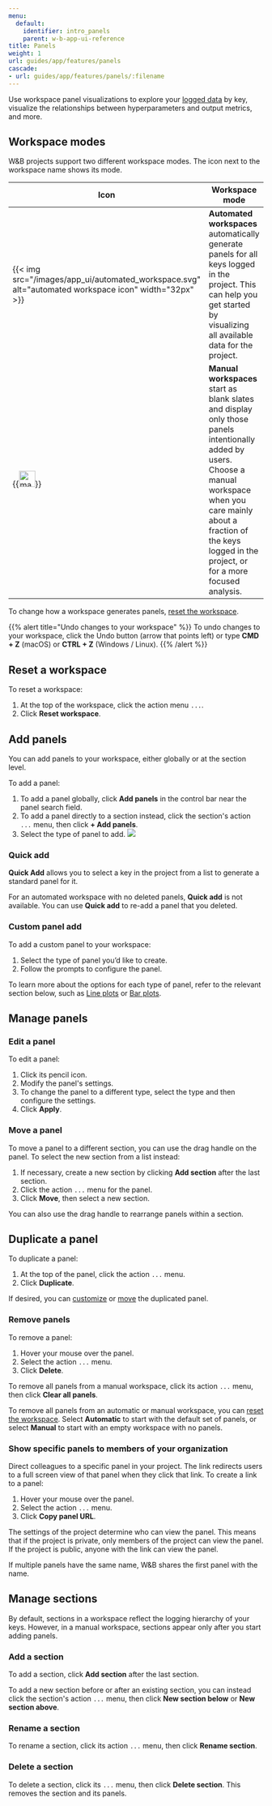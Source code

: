 ```yaml
---
menu:
  default:
    identifier: intro_panels
    parent: w-b-app-ui-reference
title: Panels
weight: 1
url: guides/app/features/panels
cascade:
- url: guides/app/features/panels/:filename
---
```


Use workspace panel visualizations to explore your [logged data](/ref/python/log.md) by key, visualize the relationships between hyperparameters and output metrics, and more. 

## Workspace modes

W&B projects support two different workspace modes. The icon next to the workspace name shows its mode. 

| Icon | Workspace mode |
| --- | --- |
| {{< img src="/images/app_ui/automated_workspace.svg" alt="automated workspace icon" width="32px" >}} | **Automated workspaces** automatically generate panels for all keys logged in the project. This can help you get started by visualizing all available data for the project. |
| {{<img src="/images/app_ui/manual_workspace.svg" alt="manual workspace icon" width="32px" >}} | **Manual workspaces** start as blank slates and display only those panels intentionally added by users. Choose a manual workspace when you care mainly about a fraction of the keys logged in the project, or for a more focused analysis. |

To change how a workspace generates panels, [reset the workspace](#reset-a-workspace).

{{% alert title="Undo changes to your workspace" %}} 
To undo changes to your workspace, click the Undo button (arrow that points left) or type **CMD + Z** (macOS) or **CTRL + Z** (Windows / Linux).
{{% /alert %}}

## Reset a workspace

To reset a workspace:

1. At the top of the workspace, click the action menu `...`.
1. Click **Reset workspace**.

## Add panels

You can add panels to your workspace, either globally or at the section level.

To add a panel:

1. To add a panel globally, click **Add panels** in the control bar near the panel search field.
1. To add a panel directly to a section instead, click the section's action `...` menu, then click **+ Add panels**.
1. Select the type of panel to add.
![](/images/app_ui/add_single_panel.gif)

### Quick add

**Quick Add** allows you to select a key in the project from a list to generate a standard panel for it.

For an automated workspace with no deleted panels, **Quick add** is not available. You can use **Quick add** to re-add a panel that you deleted.

### Custom panel add

To add a custom panel to your workspace:

1. Select the type of panel you’d like to create.
1. Follow the prompts to configure the panel.

To learn more about the options for each type of panel, refer to the relevant section below, such as [Line plots](line-plot/intro.md) or [Bar plots](bar-plot.md).


## Manage panels

### Edit a panel

To edit a panel:

1. Click its pencil icon.
1. Modify the panel's settings.
1. To change the panel to a different type, select the type and then configure the settings.
1. Click **Apply**.

### Move a panel

To move a panel to a different section, you can use the drag handle on the panel. To select the new section from a list instead:

1. If necessary, create a new section by clicking **Add section** after the last section.
1. Click the  action `...` menu for the panel.
1. Click **Move**, then select a new section.

You can also use the drag handle to rearrange panels within a section.

## Duplicate a panel

To duplicate a panel:

1. At the top of the panel, click the action `...` menu.
1. Click **Duplicate**.

If desired, you can [customize](#edit-a-panel) or [move](#move-a-panel) the duplicated panel.

### Remove panels

To remove a panel:

1. Hover your mouse over the panel.
1. Select the action `...` menu.
1. Click **Delete**.

To remove all panels from a manual workspace, click its action `...` menu, then click **Clear all panels**.

To remove all panels from an automatic or manual workspace, you can [reset the workspace](#reset-a-workspace). Select **Automatic** to start with the default set of panels, or select **Manual** to start with an empty workspace with no panels.

### Show specific panels to members of your organization
Direct colleagues to a specific panel in your project. The link redirects users to a full screen view of that panel when they click that link. To create a link to a panel:

1. Hover your mouse over the panel.
2. Select the action `...` menu.
3. Click **Copy panel URL**.

The settings of the project determine who can view the panel. This means that if the project is private, only members of the project can view the panel. If the project is public, anyone with the link can view the panel.

If multiple panels have the same name, W&B shares the first panel with the name.

## Manage sections

By default, sections in a workspace reflect the logging hierarchy of your keys. However, in a manual workspace, sections appear only after you start adding panels.

### Add a section

To add a section, click **Add section** after the last section.

To add a new section before or after an existing section, you can instead click the section's action `...` menu, then click **New section below** or **New section above**.

### Rename a section

To rename a section, click its action `...` menu, then click **Rename section**.

### Delete a section

To delete a section, click its `...` menu, then click **Delete section**. This removes the section and its panels.